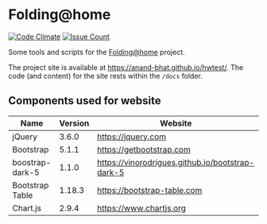 
# Folding@home

[![Code Climate](https://codeclimate.com/github/anand-bhat/hwtest/badges/gpa.svg)](https://codeclimate.com/github/anand-bhat/hwtest)
[![Issue Count](https://codeclimate.com/github/anand-bhat/hwtest/badges/issue_count.svg)](https://codeclimate.com/github/anand-bhat/hwtest)

Some tools and scripts for the [Folding@home](https://foldingathome.org) project.

The project site is available at <https://anand-bhat.github.io/hwtest/>.
The code (and content) for the site rests within the `/docs` folder.

## Components used for website

| Name | Version | Website |
| ----------- | ---- | ----------- |
| jQuery | 3.6.0 | https://jquery.com |
| Bootstrap | 5.1.1 | https://getbootstrap.com |
| boostrap-dark-5 | 1.1.0 | https://vinorodrigues.github.io/bootstrap-dark-5 |
| Bootstrap Table | 1.18.3 | https://bootstrap-table.com |
| Chart.js | 2.9.4 | https://www.chartjs.org |


